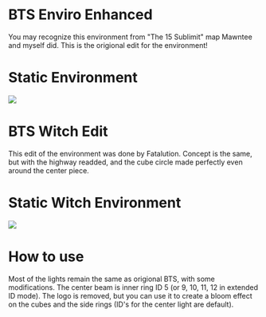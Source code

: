 # BTS Enviro Enhanced
You may recognize this environment from "The 15 Sublimit" map Mawntee and myself did. This is the origional edit for the
environment!

<h1> Static Environment</h1>
<img src="https://github.com/LonelyCen/Lonelys-Environments/blob/main/Environments/BTS%20Plat/BTS%20Example.png">

# BTS Witch Edit
This edit of the environment was done by Fatalution. Concept is the same, but with the highway readded, and the cube circle made perfectly even around the center piece.

<h1> Static Witch Environment</h1>
<img src="https://github.com/LonelyCen/Lonelys-Environments/blob/main/Environments/BTS%20Plat/Witch%20Example.png">

# How to use
Most of the lights remain the same as origional BTS, with some modifications. The center beam is inner ring ID 5 (or 9, 10, 11, 12 in extended ID mode). The logo is removed, but
you can use it to create a bloom effect on the cubes and the side rings (ID's for the center light are default).
